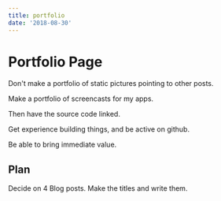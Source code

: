 ```yaml
---
title: portfolio
date: '2018-08-30'
---
```


# Portfolio Page

Don't make a portfolio of static pictures pointing to other posts.

Make a portfolio of screencasts for my apps.

Then have the source code linked.

Get experience building things, and be active on github.

Be able to bring immediate value.

## Plan

Decide on 4 Blog posts. Make the titles and write them.
